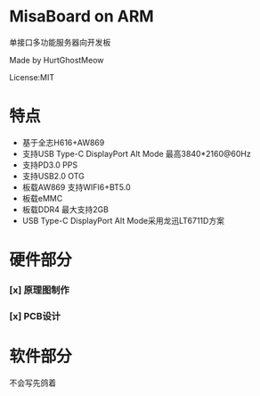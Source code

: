 # MisaBoard on ARM
单接口多功能服务器向开发板

Made by HurtGhostMeow

License:MIT

# 特点
- 基于全志H616+AW869
- 支持USB Type-C DisplayPort Alt Mode 最高3840*2160@60Hz
- 支持PD3.0 PPS
- 支持USB2.0 OTG
- 板载AW869 支持WIFI6+BT5.0
- 板载eMMC
- 板载DDR4 最大支持2GB
- USB Type-C DisplayPort Alt Mode采用龙迅LT6711D方案

# 硬件部分
### [x] 原理图制作
### [x] PCB设计

# 软件部分
不会写先鸽着
